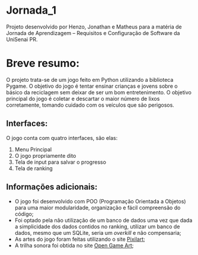 # Jornada_1
Projeto desenvolvido por Henzo, Jonathan e Matheus para a matéria de Jornada de Aprendizagem – Requisitos e Configuração de Software da UniSenai PR.

# Breve resumo:
O projeto trata-se de um jogo feito em Python utilizando a biblioteca Pygame. O objetivo do jogo é tentar ensinar crianças e jovens sobre o básico da reciclagem sem deixar de ser um bom entretenimento.
O objetivo principal do jogo é coletar e descartar o maior número de lixos corretamente, tomando cuidado com os veículos que são perigosos.

## Interfaces:
O jogo conta com quatro interfaces, são elas:
1. Menu Principal
2. O jogo propriamente dito
3. Tela de input para salvar o progresso
4. Tela de ranking

## Informações adicionais:
- O jogo foi desenvolvido com POO (Programação Orientada a Objetos) para uma maior modularidade, organização e fácil compreensão do código;
- Foi optado pela não utilização de um banco de dados uma vez que dada a simplicidade dos dados contidos no ranking, utilizar um banco de dados, mesmo que um SQLite, seria um _overkill_ e não compensaria;
- As artes do jogo foram feitas utilizando o site [Pixilart](https://pixilart.com/);
- A trilha sonora foi obtida no site [Open Game Art](https://opengameart.org/content/4-chiptunes-adventure);
